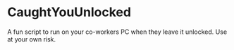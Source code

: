 # CaughtYouUnlocked
A fun script to run on your co-workers PC when they leave it unlocked.  Use at your own risk.

